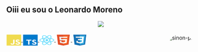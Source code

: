 ## Oiii eu sou o Leonardo Moreno
<div align="center">
  <a href="https://github.com/sinonScript">
  <img height="180em" src="https://github-readme-stats.vercel.app/api?username=sinonScripter&show_icons=true&theme=dark&include_all_commits=true&count_private=true"/>
 
</div>


<div style="display: inline_block"><br>
  <img align="center" alt="sinon-Js" height="30" width="40" src="https://raw.githubusercontent.com/devicons/devicon/master/icons/javascript/javascript-plain.svg">
  <img align="center" alt="sinon-Ts" height="30" width="40" src="https://raw.githubusercontent.com/devicons/devicon/master/icons/typescript/typescript-plain.svg">
  <img align="center" alt="sinon-React" height="30" width="40" src="https://raw.githubusercontent.com/devicons/devicon/master/icons/react/react-original.svg">
  <img align="center" alt="sinon-HTML" height="30" width="40" src="https://raw.githubusercontent.com/devicons/devicon/master/icons/html5/html5-original.svg">
  <img align="center" alt="sinon-CSS" height="30" width="40" src="https://raw.githubusercontent.com/devicons/devicon/master/icons/css3/css3-original.svg">
  <img align="right" alt="sinon-pic" height="150" style="border-radius:50px;"
  src="https://picrew.me/shareImg/org/202206/338224_WGay3Ggo.png">
  
  
</div>
  
  ##
